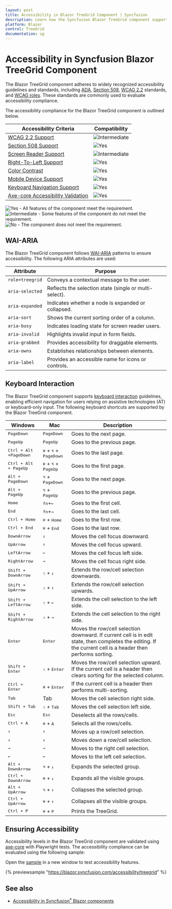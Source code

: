 ```yaml
---
layout: post
title: Accessibility in Blazor TreeGrid Component | Syncfusion
description: Learn how the Syncfusion Blazor TreeGrid component supports accessibility standards and much more.
platform: Blazor
control: TreeGrid
documentation: ug
---
```


# Accessibility in Syncfusion Blazor TreeGrid Component

The Blazor TreeGrid component adheres to widely recognized accessibility guidelines and standards, including [ADA](https://www.ada.gov/), [Section 508](https://www.section508.gov/), [WCAG 2.2](https://www.w3.org/TR/WCAG22/) standards, and [WCAG roles](https://www.w3.org/TR/wai-aria/#roles). These standards are commonly used to evaluate accessibility compliance.

The accessibility compliance for the Blazor TreeGrid component is outlined below.

| Accessibility Criteria | Compatibility |
| -- | -- |
| [WCAG 2.2 Support](../common/accessibility#accessibility-standards) | <img src="https://cdn.syncfusion.com/content/images/documentation/partial.png" alt="Intermediate"> |
| [Section 508 Support](../common/accessibility#accessibility-standards) | <img src="https://cdn.syncfusion.com/content/images/landing-page/yes.png" alt="Yes"> |
| [Screen Reader Support](../common/accessibility#screen-reader-support) | <img src="https://cdn.syncfusion.com/content/images/documentation/partial.png" alt="Intermediate"> |
| [Right-To-Left Support](../common/accessibility#right-to-left-support) | <img src="https://cdn.syncfusion.com/content/images/landing-page/yes.png" alt="Yes"> |
| [Color Contrast](../common/accessibility#color-contrast) | <img src="https://cdn.syncfusion.com/content/images/landing-page/yes.png" alt="Yes"> |
| [Mobile Device Support](../common/accessibility#mobile-device-support) | <img src="https://cdn.syncfusion.com/content/images/landing-page/yes.png" alt="Yes"> |
| [Keyboard Navigation Support](../common/accessibility#keyboard-navigation-support) |<img src="https://cdn.syncfusion.com/content/images/landing-page/yes.png" alt="Yes"> |
| [Axe-core Accessibility Validation](../common/accessibility#ensuring-accessibility) | <img src="https://cdn.syncfusion.com/content/images/landing-page/yes.png" alt="Yes"> |

<style>
    .post .post-content img {
        display: inline-block;
        margin: 0.5em 0;
    }
</style>
<div><img src="https://cdn.syncfusion.com/content/images/documentation/full.png" alt="Yes"> - All features of the component meet the requirement.</div>

<div><img src="https://cdn.syncfusion.com/content/images/documentation/partial.png" alt="Intermediate"> - Some features of the component do not meet the requirement.</div>

<div><img src="https://cdn.syncfusion.com/content/images/documentation/not-supported.png" alt="No"> - The component does not meet the requirement.</div>

## WAI-ARIA

The Blazor TreeGrid component follows [WAI-ARIA](https://www.w3.orgpg/patterns/treegrid/) patterns to ensure accessibility. The following ARIA attributes are used:

| Attribute | Purpose |
|----------|---------|
| `role=treegrid` | Conveys a contextual message to the user. |
| `aria-selected` | Reflects the selection state (single or multi-select). |
| `aria-expanded` | Indicates whether a node is expanded or collapsed. |
| `aria-sort` | Shows the current sorting order of a column. |
| `aria-busy` | Indicates loading state for screen reader users. |
| `aria-invalid` | Highlights invalid input in form fields. |
| `aria-grabbed` | Provides accessibility for draggable elements. |
| `aria-owns` | Establishes relationships between elements. |
| `aria-label` | Provides an accessible name for icons or controls. |

## Keyboard Interaction

The Blazor TreeGrid component supports [keyboard interaction](https://www.w3.org/WAI/ARIA/apg/patterns/treegrid/) guidelines, enabling efficient navigation for users relying on assistive technologies (AT) or keyboard-only input. The following keyboard shortcuts are supported by the Blazor TreeGrid component.

| Windows | Mac | Description |
| ----- | ----- | ---- |
| <kbd>PageDown</kbd> | <kbd>PageDown</kbd> |Goes to the next page.|
|<kbd>PageUp</kbd>| <kbd>PageUp</kbd> |Goes to the previous page.|
|<kbd>Ctrl + Alt +PageDown</kbd>| <kbd>⌘</kbd> + <kbd>⌥</kbd> + <kbd>PageDown</kbd> |Goes to the last page.|
|<kbd>Ctrl + Alt + PageUp</kbd>| <kbd>⌘</kbd> + <kbd>⌥</kbd> + <kbd>PageUp</kbd> |Goes to the first page.|
|<kbd>Alt + PageDown</kbd>| <kbd>⌥</kbd> + <kbd>PageDown</kbd> |Goes to the next page.|
|<kbd>Alt + PageUp</kbd>| <kbd>⌥</kbd> + <kbd>PageUp</kbd> |Goes to the previous page.|
|<kbd>Home</kbd>| <kbd>fn</kbd>+<kbd>←</kbd> |Goes to the first cell.|
|<kbd>End</kbd>| <kbd>fn</kbd>+<kbd>→</kbd> |Goes to the last cell.|
|<kbd>Ctrl + Home</kbd>| <kbd>⌘</kbd> + <kbd>Home</kbd> |Goes to the first row.|
|<kbd>Ctrl + End</kbd>| <kbd>⌘</kbd> + <kbd>End</kbd> |Goes to the last row.|
|<kbd>DownArrow</kbd>| <kbd>↓</kbd> |Moves the cell focus downward.|
|<kbd>UpArrow</kbd> | <kbd>↑</kbd> |Moves the cell focus upward.|
|<kbd>LeftArrow</kbd>| <kbd>←</kbd> |Moves the cell focus left side.|
|<kbd>RightArrow</kbd>| <kbd>→</kbd> |Moves the cell focus right side.|
|<kbd>Shift + DownArrow</kbd>| <kbd>⇧</kbd> + <kbd>↓</kbd> |Extends the row/cell selection downwards.|
|<kbd>Shift + UpArrow</kbd>| <kbd>⇧</kbd> + <kbd>↑</kbd> |Extends the row/cell selection upwards.|
|<kbd>Shift + LeftArrow</kbd>| <kbd>⇧</kbd> + <kbd>←</kbd> |Extends the cell selection to the left side.|
|<kbd>Shift + RightArrow</kbd>| <kbd>⇧</kbd> + <kbd>→</kbd> |Extends the cell selection to the right side.|
|<kbd>Enter</kbd>| <kbd>Enter</kbd> | Moves the row/cell selection downward. If current cell is in edit state, then completes the editing. If the current cell is a header then performs sorting.|
|<kbd>Shift + Enter</kbd>| <kbd>⇧</kbd> + <kbd>Enter</kbd> | Moves the row/cell selection upward. If the current cell is a header then clears sorting for the selected column.|
|<kbd>Ctrl + Enter</kbd>| <kbd>⌘</kbd> + <kbd>Enter</kbd> | If the current cell is a header then performs multi-sorting.|
|<kbd>Tab</kbd> | Tab | Moves the cell selection right side.|
|<kbd>Shift + Tab</kbd> | <kbd>⇧</kbd> + <kbd>Tab</kbd> | Moves the cell selection left side.|
|<kbd>Esc</kbd> | <kbd>Esc</kbd> |Deselects all the rows/cells.|
|<kbd>Ctrl + A</kbd> | <kbd>⌘</kbd> + <kbd>A</kbd> |Selects all the rows/cells.|
|<kbd>↑</kbd> | <kbd>↑</kbd> | Moves up a row/cell selection.|
|<kbd>↓</kbd>| <kbd>↓</kbd> | Moves down a row/cell selection.|
|<kbd>→</kbd>| <kbd>→</kbd> | Moves to the right cell selection.|
|<kbd>←</kbd>| <kbd>←</kbd> | Moves to the left cell selection.|
|<kbd>Alt + DownArrow</kbd> | <kbd>⌥</kbd> + <kbd>↓</kbd> | Expands the selected group.|
|<kbd>Ctrl + DownArrow</kbd> | <kbd>⌘</kbd> + <kbd>↓</kbd> | Expands all the visible groups.|
|<kbd>Alt + UpArrow</kbd> | <kbd>⌥</kbd> + <kbd>↑</kbd> | Collapses the selected group.|
|<kbd>Ctrl + UpArrow</kbd> | <kbd>⌘</kbd> + <kbd>↑</kbd> | Collapses all the visible groups.|
|<kbd>Ctrl + P</kbd> | <kbd>⌘</kbd> + <kbd>P</kbd> | Prints the TreeGrid.|

## Ensuring Accessibility

Accessibility levels in the Blazor TreeGrid component are validated using [axe-core](https://www.nuget.org/packages/Deque.AxeCore.Playwright) with Playwright tests. The accessibility compliance can be evaluated using the following sample:

Open the [sample](https://ncfusion.com/accessibility/treegrid) in a new window to test accessibility features.

{% previewsample "https://blazor.syncfusion.com/accessibility/treegrid" %}

## See also
* [Accessibility in Syncfusion<sup style="font-size:70%">&reg;</sup> Blazor components](https://blazor.syncfusion.com/documentation/common/accessibility)
